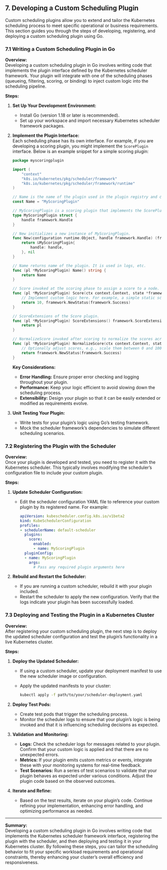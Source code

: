 ## 7. Developing a Custom Scheduling Plugin

Custom scheduling plugins allow you to extend and tailor the Kubernetes scheduling process to meet specific operational or business requirements. This section guides you through the steps of developing, registering, and deploying a custom scheduling plugin using Go.

### 7.1 Writing a Custom Scheduling Plugin in Go

**Overview:**  
Developing a custom scheduling plugin in Go involves writing code that implements the plugin interface defined by the Kubernetes scheduler framework. Your plugin will integrate with one of the scheduling phases (queueing, filtering, scoring, or binding) to inject custom logic into the scheduling pipeline.

**Steps:**

1. **Set Up Your Development Environment:**  
   - Install Go (version 1.18 or later is recommended).
   - Set up your workspace and import necessary Kubernetes scheduler framework packages.

2. **Implement the Plugin Interface:**  
   Each scheduling phase has its own interface. For example, if you are developing a scoring plugin, you might implement the `ScorePlugin` interface. Below is an example snippet for a simple scoring plugin:

   ```go
   package myscoringplugin

   import (
       "context"
       "k8s.io/kubernetes/pkg/scheduler/framework"
       "k8s.io/kubernetes/pkg/scheduler/framework/runtime"
   )

   // Name is the name of the plugin used in the plugin registry and configurations.
   const Name = "MyScoringPlugin"

   // MyScoringPlugin is a scoring plugin that implements the ScorePlugin interface.
   type MyScoringPlugin struct {
       handle framework.Handle
   }

   // New initializes a new instance of MyScoringPlugin.
   func New(configuration runtime.Object, handle framework.Handle) (framework.Plugin, error) {
       return &MyScoringPlugin{
           handle: handle,
       }, nil
   }

   // Name returns name of the plugin. It is used in logs, etc.
   func (pl *MyScoringPlugin) Name() string {
       return Name
   }

   // Score invoked at the scoring phase to assign a score to a node.
   func (pl *MyScoringPlugin) Score(ctx context.Context, state *framework.CycleState, pod *v1.Pod, nodeName string) (int64, *framework.Status) {
       // Implement custom logic here. For example, a simple static score.
       return 10, framework.NewStatus(framework.Success)
   }

   // ScoreExtensions of the Score plugin.
   func (pl *MyScoringPlugin) ScoreExtensions() framework.ScoreExtensions {
       return pl
   }

   // NormalizeScore invoked after scoring to normalize the scores across all nodes.
   func (pl *MyScoringPlugin) NormalizeScore(ctx context.Context, state *framework.CycleState, pod *v1.Pod, scores framework.NodeScoreList) *framework.Status {
       // Optionally adjust scores, e.g., scale them between 0 and 100.
       return framework.NewStatus(framework.Success)
   }
   ```

   **Key Considerations:**
   - **Error Handling:** Ensure proper error checking and logging throughout your plugin.
   - **Performance:** Keep your logic efficient to avoid slowing down the scheduling process.
   - **Extensibility:** Design your plugin so that it can be easily extended or modified as requirements evolve.

3. **Unit Testing Your Plugin:**  
   - Write tests for your plugin’s logic using Go’s testing framework.
   - Mock the scheduler framework’s dependencies to simulate different scheduling scenarios.

### 7.2 Registering the Plugin with the Scheduler

**Overview:**  
Once your plugin is developed and tested, you need to register it with the Kubernetes scheduler. This typically involves modifying the scheduler’s configuration file to include your custom plugin.

**Steps:**

1. **Update Scheduler Configuration:**  
   - Edit the scheduler configuration YAML file to reference your custom plugin by its registered name. For example:

     ```yaml
     apiVersion: kubescheduler.config.k8s.io/v1beta2
     kind: KubeSchedulerConfiguration
     profiles:
     - schedulerName: default-scheduler
       plugins:
         score:
           enabled:
           - name: MyScoringPlugin
       pluginConfig:
       - name: MyScoringPlugin
         args:
           # Pass any required plugin arguments here
     ```

2. **Rebuild and Restart the Scheduler:**  
   - If you are running a custom scheduler, rebuild it with your plugin included.
   - Restart the scheduler to apply the new configuration. Verify that the logs indicate your plugin has been successfully loaded.

### 7.3 Deploying and Testing the Plugin in a Kubernetes Cluster

**Overview:**  
After registering your custom scheduling plugin, the next step is to deploy the updated scheduler configuration and test the plugin’s functionality in a live Kubernetes cluster.

**Steps:**

1. **Deploy the Updated Scheduler:**
   - If using a custom scheduler, update your deployment manifest to use the new scheduler image or configuration.
   - Apply the updated manifests to your cluster:

     ```bash
     kubectl apply -f path/to/your/scheduler-deployment.yaml
     ```

2. **Deploy Test Pods:**  
   - Create test pods that trigger the scheduling process.
   - Monitor the scheduler logs to ensure that your plugin’s logic is being invoked and that it is influencing scheduling decisions as expected.

3. **Validation and Monitoring:**
   - **Logs:** Check the scheduler logs for messages related to your plugin. Confirm that your custom logic is applied and that there are no unexpected errors.
   - **Metrics:** If your plugin emits custom metrics or events, integrate these with your monitoring systems for real-time feedback.
   - **Test Scenarios:** Run a series of test scenarios to validate that your plugin behaves as expected under various conditions. Adjust the plugin code based on the observed outcomes.

4. **Iterate and Refine:**  
   - Based on the test results, iterate on your plugin’s code. Continue refining your implementation, enhancing error handling, and optimizing performance as needed.

---

**Summary:**  
Developing a custom scheduling plugin in Go involves writing code that implements the Kubernetes scheduler framework interface, registering the plugin with the scheduler, and then deploying and testing it in your Kubernetes cluster. By following these steps, you can tailor the scheduling behavior to fit your specific workload requirements and operational constraints, thereby enhancing your cluster’s overall efficiency and responsiveness.